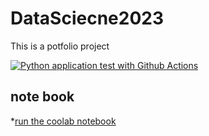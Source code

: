 # DataSciecne2023
This is a potfolio project

[![Python application test with Github Actions](https://github.com/anuj672/DataSciecne2023/actions/workflows/main.yml/badge.svg)](https://github.com/anuj672/DataSciecne2023/actions/workflows/main.yml)
## note book
 *[run the coolab notebook](https://colab.research.google.com/drive/1JO7-sBR6MFTlM-EunREEbX3AGE5nEeNq#scrollTo=eTBnURUv8uv5)
